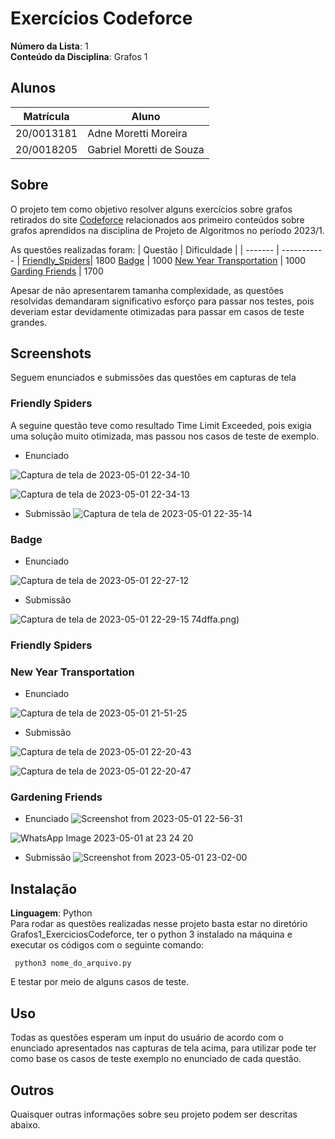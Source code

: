 # Exercícios Codeforce

**Número da Lista**: 1<br>
**Conteúdo da Disciplina**: Grafos 1<br>

## Alunos
|Matrícula | Aluno |
| -- | -- |
| 20/0013181  |  Adne Moretti Moreira |
| 20/0018205  |  Gabriel Moretti de Souza |

## Sobre 
O projeto tem como objetivo resolver alguns exercícios sobre grafos retirados do site [Codeforce](https://codeforces.com/) relacionados aos primeiro conteúdos sobre grafos aprendidos na disciplina de Projeto de Algoritmos no período 2023/1.

As questões realizadas foram: 
| Questão | Dificuldade | 
| ------- | ----------- | 
[Friendly_Spiders](https://codeforces.com/problemset/problem/1775/D)| 1800
[Badge](https://codeforces.com/contest/1020/problem/B)      |  1000
[New Year Transportation](https://codeforces.com/problemset/problem/500/A) | 1000
[Garding Friends](https://codeforces.com/contest/1822/problem/F) | 1700

Apesar de não apresentarem tamanha complexidade, as questões resolvidas demandaram significativo esforço para passar 
nos testes, pois deveriam estar devidamente otimizadas para passar em casos de teste grandes.


## Screenshots
Seguem enunciados e submissões das questões em capturas de tela

### Friendly Spiders
A seguine questão teve como resultado Time Limit Exceeded, pois exigia uma solução muito otimizada, mas passou nos casos de teste de exemplo. 

- Enunciado

![Captura de tela de 2023-05-01 22-34-10](https://user-images.githubusercontent.com/64036847/235561181-7d783d0f-a13a-4334-8555-03648ab9d4e1.png)

![Captura de tela de 2023-05-01 22-34-13](https://user-images.githubusercontent.com/64036847/235561201-258bfe19-a968-4c11-8a35-485c5ac2b435.png)

- Submissão
![Captura de tela de 2023-05-01 22-35-14](https://user-images.githubusercontent.com/64036847/235561244-7f602772-b03c-40f6-9a78-766546d322e5.png)

### Badge
- Enunciado 

![Captura de tela de 2023-05-01 22-27-12](https://user-images.githubusercontent.com/64036847/235561435-19094ed7-87b3-412b-821a-e24bdc8405c2.png)

- Submissão

![Captura de tela de 2023-05-01 22-29-15](https://user-images.githubusercontent.com/64036847/235560390-06aad50c-7c97-4992-9cff-10147feefb7f.png)
74dffa.png)


### Friendly Spiders

### New Year Transportation
- Enunciado

![Captura de tela de 2023-05-01 21-51-25](https://user-images.githubusercontent.com/64036847/235559618-350c90d1-be1f-487a-8fb3-38f5a9d04421.png)

- Submissão

![Captura de tela de 2023-05-01 22-20-43](https://user-images.githubusercontent.com/64036847/235559758-5ff47cc5-aedf-4d6f-8242-bb9b87eab393.png)

![Captura de tela de 2023-05-01 22-20-47](https://user-images.githubusercontent.com/64036847/235559791-79dda3e7-7e43-4340-9c09-fb8bba429400.png)

### Gardening Friends

- Enunciado
![Screenshot from 2023-05-01 22-56-31](https://user-images.githubusercontent.com/78612945/235563612-a8ea3980-3677-4256-baa4-0f95eae6a813.png)

![WhatsApp Image 2023-05-01 at 23 24 20](https://user-images.githubusercontent.com/64036847/235566353-60a43306-e532-4aa3-870b-499b44e0c6f1.jpeg)

- Submissão
![Screenshot from 2023-05-01 23-02-00](https://user-images.githubusercontent.com/78612945/235564075-f0ad2f0a-506e-490f-9f5f-3ad85e71340b.png)

## Instalação 
**Linguagem**: Python<br>
Para rodar as questões realizadas nesse projeto basta estar no diretório Grafos1_ExerciciosCodeforce, ter o python 3 instalado na máquina e executar os códigos com o seguinte comando: 

``` python3 nome_do_arquivo.py```

E testar por meio de alguns casos de teste. 

## Uso 
Todas as questões esperam um input do usuário de acordo com o enunciado apresentados nas capturas de tela acima, para utilizar pode ter como base os casos de teste exemplo no enunciado de cada questão. 

## Outros 
Quaisquer outras informações sobre seu projeto podem ser descritas abaixo.




